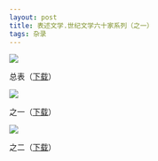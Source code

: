 ```yaml
---
layout: post
title: 表述文学.世纪文学六十家系列（之一）
tags: 杂录
---
```


![](http://image.cpxxpc.com/biaoshu3-1.jpg-700)

总表（[下载](http://down.cpxxpc.com/liushijia0.doc)）

![](http://image.cpxxpc.com/biaoshu3-2.jpg-700)

之一（[下载](http://down.cpxxpc.com/liushijia1.doc)）

![](http://image.cpxxpc.com/biaoshu3-3.jpg-700)

之二（[下载](http://down.cpxxpc.com/liushijia2.doc)）

